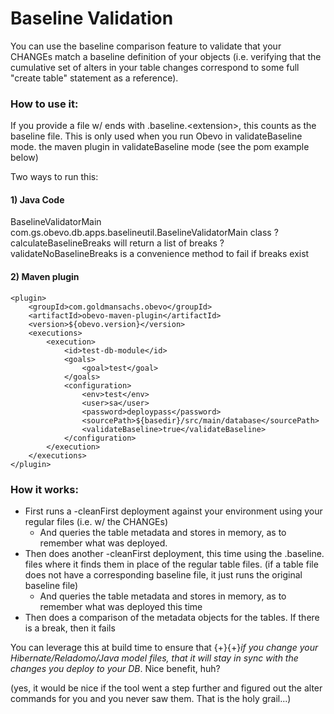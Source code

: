 <!--

    Copyright 2017 Goldman Sachs.
    Licensed under the Apache License, Version 2.0 (the "License");
    you may not use this file except in compliance with the License.
    You may obtain a copy of the License at

    http://www.apache.org/licenses/LICENSE-2.0

    Unless required by applicable law or agreed to in writing,
    software distributed under the License is distributed on an
    "AS IS" BASIS, WITHOUT WARRANTIES OR CONDITIONS OF ANY
    KIND, either express or implied.  See the License for the
    specific language governing permissions and limitations
    under the License.

-->

# Baseline Validation

You can use the baseline comparison feature to validate that your CHANGEs match a baseline definition of your objects
(i.e. verifying that the cumulative set of alters in your table changes correspond to some full "create table" statement
as a reference).

### How to use it:

If you provide a file w/ ends with .baseline.\<extension\>, this counts
as the baseline file. This is only used when you run Obevo in
validateBaseline mode. the maven plugin in validateBaseline mode (see
the pom example below)

Two ways to run this:

#### 1) Java Code

BaselineValidatorMain
com.gs.obevo.db.apps.baselineutil.BaselineValidatorMain class ?
calculateBaselineBreaks will return a list of breaks ?
validateNoBaselineBreaks is a convenience method to fail if breaks exist


#### 2) Maven plugin

```
<plugin>
    <groupId>com.goldmansachs.obevo</groupId>
    <artifactId>obevo-maven-plugin</artifactId>
    <version>${obevo.version}</version>
    <executions>
        <execution>
            <id>test-db-module</id>
            <goals>
                <goal>test</goal>
            </goals>
            <configuration>
                <env>test</env>
                <user>sa</user>
                <password>deploypass</password>
                <sourcePath>${basedir}/src/main/database</sourcePath>
                <validateBaseline>true</validateBaseline>
            </configuration>
        </execution>
    </executions>
</plugin>
```

### How it works:

-   First runs a -cleanFirst deployment against your environment using
    your regular files (i.e. w/ the CHANGEs)
    -   And queries the table metadata and stores in memory, as to
        remember what was deployed.
-   Then does another -cleanFirst deployment, this time using the
    .baseline. files where it finds them in place of the regular table
    files. (if a table file does not have a corresponding baseline file,
    it just runs the original baseline file)
    -   And queries the table metadata and stores in memory, as to
        remember what was deployed this time
-   Then does a comparison of the metadata objects for the tables. If
    there is a break, then it fails

You can leverage this at build time to ensure that {+}{+}*if you change
your Hibernate/Reladomo/Java model files, that it will stay in sync with
the changes you deploy to your DB*. Nice benefit, huh?

(yes, it would be nice if the tool went a step further and figured out
the alter commands for you and you never saw them. That is the holy
grail...)
